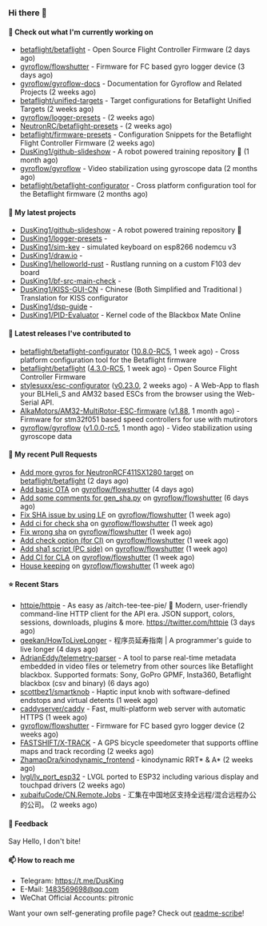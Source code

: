 ### Hi there 👋

#### 👷 Check out what I'm currently working on

- [betaflight/betaflight](https://github.com/betaflight/betaflight) - Open Source Flight Controller Firmware (2 days ago)
- [gyroflow/flowshutter](https://github.com/gyroflow/flowshutter) - Firmware for FC based gyro logger device (3 days ago)
- [gyroflow/gyroflow-docs](https://github.com/gyroflow/gyroflow-docs) - Documentation for Gyroflow and Related Projects (2 weeks ago)
- [betaflight/unified-targets](https://github.com/betaflight/unified-targets) - Target configurations for Betaflight Unified Targets (2 weeks ago)
- [gyroflow/logger-presets](https://github.com/gyroflow/logger-presets) -  (2 weeks ago)
- [NeutronRC/betaflight-presets](https://github.com/NeutronRC/betaflight-presets) -  (2 weeks ago)
- [betaflight/firmware-presets](https://github.com/betaflight/firmware-presets) - Configuration Snippets for the Betaflight Flight Controller Firmware (2 weeks ago)
- [DusKing1/github-slideshow](https://github.com/DusKing1/github-slideshow) - A robot powered training repository :robot: (1 month ago)
- [gyroflow/gyroflow](https://github.com/gyroflow/gyroflow) - Video stabilization using gyroscope data (2 months ago)
- [betaflight/betaflight-configurator](https://github.com/betaflight/betaflight-configurator) - Cross platform configuration tool for the Betaflight firmware (2 months ago)

#### 🌱 My latest projects

- [DusKing1/github-slideshow](https://github.com/DusKing1/github-slideshow) - A robot powered training repository :robot:
- [DusKing1/logger-presets](https://github.com/DusKing1/logger-presets) - 
- [DusKing1/sim-key](https://github.com/DusKing1/sim-key) - simulated keyboard on esp8266 nodemcu v3
- [DusKing1/draw.io](https://github.com/DusKing1/draw.io) - 
- [DusKing1/helloworld-rust](https://github.com/DusKing1/helloworld-rust) - Rustlang running on a custom F103 dev board
- [DusKing1/bf-src-main-check](https://github.com/DusKing1/bf-src-main-check) - 
- [DusKing1/KISS-GUI-CN](https://github.com/DusKing1/KISS-GUI-CN) - Chinese (Both Simplified and Traditional ) Translation for KISS configurator
- [DusKing1/dsp-guide](https://github.com/DusKing1/dsp-guide) - 
- [DusKing1/PID-Evaluator](https://github.com/DusKing1/PID-Evaluator) - Kernel code of the Blackbox Mate Online

#### 🔭 Latest releases I've contributed to

- [betaflight/betaflight-configurator](https://github.com/betaflight/betaflight-configurator) ([10.8.0-RC5](https://github.com/betaflight/betaflight-configurator/releases/tag/10.8.0-RC5), 1 week ago) - Cross platform configuration tool for the Betaflight firmware
- [betaflight/betaflight](https://github.com/betaflight/betaflight) ([4.3.0-RC5](https://github.com/betaflight/betaflight/releases/tag/4.3.0-RC5), 1 week ago) - Open Source Flight Controller Firmware
- [stylesuxx/esc-configurator](https://github.com/stylesuxx/esc-configurator) ([v0.23.0](https://github.com/stylesuxx/esc-configurator/releases/tag/v0.23.0), 2 weeks ago) - A Web-App to flash your BLHeli_S and AM32 based ESCs from the browser using the Web-Serial API.
- [AlkaMotors/AM32-MultiRotor-ESC-firmware](https://github.com/AlkaMotors/AM32-MultiRotor-ESC-firmware) ([v1.88](https://github.com/AlkaMotors/AM32-MultiRotor-ESC-firmware/releases/tag/v1.88), 1 month ago) - Firmware for stm32f051 based speed controllers for use with mutirotors
- [gyroflow/gyroflow](https://github.com/gyroflow/gyroflow) ([v1.0.0-rc5](https://github.com/gyroflow/gyroflow/releases/tag/v1.0.0-rc5), 1 month ago) - Video stabilization using gyroscope data

#### 🔨 My recent Pull Requests

- [Add more gyros for NeutronRCF411SX1280 target](https://github.com/betaflight/betaflight/pull/11545) on [betaflight/betaflight](https://github.com/betaflight/betaflight) (2 days ago)
- [Add basic OTA](https://github.com/gyroflow/flowshutter/pull/101) on [gyroflow/flowshutter](https://github.com/gyroflow/flowshutter) (4 days ago)
- [Add some comments for gen_sha.py](https://github.com/gyroflow/flowshutter/pull/100) on [gyroflow/flowshutter](https://github.com/gyroflow/flowshutter) (6 days ago)
- [Fix SHA issue by using LF](https://github.com/gyroflow/flowshutter/pull/99) on [gyroflow/flowshutter](https://github.com/gyroflow/flowshutter) (1 week ago)
- [Add ci for check sha](https://github.com/gyroflow/flowshutter/pull/98) on [gyroflow/flowshutter](https://github.com/gyroflow/flowshutter) (1 week ago)
- [Fix wrong sha](https://github.com/gyroflow/flowshutter/pull/97) on [gyroflow/flowshutter](https://github.com/gyroflow/flowshutter) (1 week ago)
- [Add check option (for CI)](https://github.com/gyroflow/flowshutter/pull/96) on [gyroflow/flowshutter](https://github.com/gyroflow/flowshutter) (1 week ago)
- [Add sha1 script (PC side)](https://github.com/gyroflow/flowshutter/pull/95) on [gyroflow/flowshutter](https://github.com/gyroflow/flowshutter) (1 week ago)
- [Add CI for CLA](https://github.com/gyroflow/flowshutter/pull/91) on [gyroflow/flowshutter](https://github.com/gyroflow/flowshutter) (1 week ago)
- [House keeping](https://github.com/gyroflow/flowshutter/pull/90) on [gyroflow/flowshutter](https://github.com/gyroflow/flowshutter) (1 week ago)

#### ⭐ Recent Stars

- [httpie/httpie](https://github.com/httpie/httpie) - As easy as /aitch-tee-tee-pie/ 🥧 Modern, user-friendly command-line HTTP client for the API era. JSON support, colors, sessions, downloads, plugins &amp; more. https://twitter.com/httpie (3 days ago)
- [geekan/HowToLiveLonger](https://github.com/geekan/HowToLiveLonger) - 程序员延寿指南 | A programmer&#39;s guide to live longer (4 days ago)
- [AdrianEddy/telemetry-parser](https://github.com/AdrianEddy/telemetry-parser) - A tool to parse real-time metadata embedded in video files or telemetry from other sources like Betaflight blackbox. Supported formats: Sony, GoPro GPMF, Insta360, Betaflight blackbox (csv and binary) (6 days ago)
- [scottbez1/smartknob](https://github.com/scottbez1/smartknob) - Haptic input knob with software-defined endstops and virtual detents (1 week ago)
- [caddyserver/caddy](https://github.com/caddyserver/caddy) - Fast, multi-platform web server with automatic HTTPS (1 week ago)
- [gyroflow/flowshutter](https://github.com/gyroflow/flowshutter) - Firmware for FC based gyro logger device (2 weeks ago)
- [FASTSHIFT/X-TRACK](https://github.com/FASTSHIFT/X-TRACK) - A GPS bicycle speedometer that supports offline maps and track recording  (2 weeks ago)
- [ZhamaoDra/kinodynamic_frontend](https://github.com/ZhamaoDra/kinodynamic_frontend) - kinodynamic RRT* &amp; A* (2 weeks ago)
- [lvgl/lv_port_esp32](https://github.com/lvgl/lv_port_esp32) - LVGL ported to ESP32 including various display and touchpad drivers (2 weeks ago)
- [xubaifuCode/CN.Remote.Jobs](https://github.com/xubaifuCode/CN.Remote.Jobs) - 汇集在中国地区支持全远程/混合远程办公的公司。 (2 weeks ago)

#### 💬 Feedback

Say Hello, I don't bite!

#### 📫 How to reach me

- Telegram: https://t.me/DusKing
- E-Mail: 1483569698@qq.com
- WeChat Official Accounts: pitronic

Want your own self-generating profile page? Check out [readme-scribe](https://github.com/muesli/readme-scribe)!
